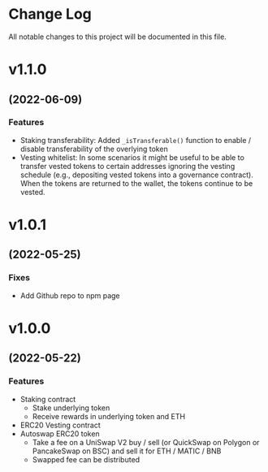 # Change Log

All notable changes to this project will be documented in this file.

# v1.1.0

## (2022-06-09)

### Features

- Staking transferability: Added `_isTransferable()` function to enable / disable transferability of the overlying token
- Vesting whitelist: In some scenarios it might be useful to be able to transfer vested tokens to certain addresses ignoring the vesting schedule (e.g., depositing vested tokens into a governance contract). When the tokens are returned to the wallet, the tokens continue to be vested.

# v1.0.1

## (2022-05-25)

### Fixes

- Add Github repo to npm page

# v1.0.0

## (2022-05-22)

### Features

- Staking contract
  - Stake underlying token
  - Receive rewards in underlying token and ETH
- ERC20 Vesting contract
- Autoswap ERC20 token
  - Take a fee on a UniSwap V2 buy / sell (or QuickSwap on Polygon or PancakeSwap on BSC) and sell it for ETH / MATIC / BNB
  - Swapped fee can be distributed
